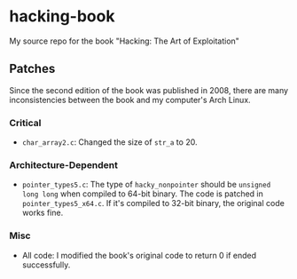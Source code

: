 # hacking-book
My source repo for the book "Hacking: The Art of Exploitation"

## Patches
Since the second edition of the book was published in 2008, there are many inconsistencies between the book and my computer's Arch Linux.

### Critical
- `char_array2.c`: Changed the size of `str_a` to 20.

### Architecture-Dependent
- `pointer_types5.c`: The type of `hacky_nonpointer` should be `unsigned long long` when compiled to 64-bit binary. The code is patched in `pointer_types5_x64.c`. If it's compiled to 32-bit binary, the original code works fine.

### Misc
- All code: I modified the book's original code to return 0 if ended successfully.
